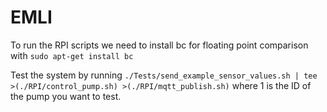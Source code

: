 # EMLI

To run the RPI scripts we need to install bc for floating point comparison with `sudo apt-get install bc`

Test the system by running `./Tests/send_example_sensor_values.sh | tee >(./RPI/control_pump.sh) >(./RPI/mqtt_publish.sh)` where 1 is the ID of the pump you want to test.